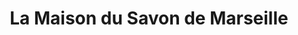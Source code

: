 ---
title: "La Maison du Savon de Marseille"
url: /salamanca/la-maison-du-savon-de-marseille/
shop: Kosmetik
---